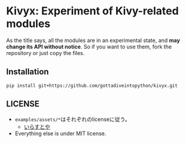 # Kivyx: Experiment of Kivy-related modules

As the title says, all the modules are in an experimental state, and **may change its API without notice**.
So if you want to use them, fork the repository or just copy the files.

## Installation

```
pip install git+https://github.com/gottadiveintopython/kivyx.git
```

## LICENSE

- `examples/assets/*`はそれぞれのlicenseに従う。
  - [いらすとや](https://www.irasutoya.com/)
- Everything else is under MIT license.

<!--
## List of Components

### [AnalogClock](https://github.com/gottadiveintopython/kivyx.uix.analogclock)

A lightweight analog clock made with one widget.

### [AspectRatio](https://github.com/gottadiveintopython/kivyx.uix.aspectratio)

Inspired by Flutter's [AspectRatio](https://www.youtube.com/watch?v=XcnP3_mO_Ms).

### [BgmPlayer](https://github.com/gottadiveintopython/kivyx.utils.bgmplayer)

Fades in/out the volume.
Resumes from the last position.

### [BoxLayout](https://github.com/gottadiveintopython/kivyx.uix.boxlayout)

Has more orientations than the official one.

### [Drawer](https://github.com/gottadiveintopython/kivyx.uix.drawer)

Multiple drawers on the screen.

### ~~[FontFinder](https://github.com/gottadiveintopython/kivyx.utils.fontfinder)~~

This repository was archived in favor of https://github.com/gottadiveintopython/i18n

### [FontsizeAdjustmentBehavior](https://github.com/gottadiveintopython/kivyx.uix.behavior.fontsizeadjustment)

Automatically adjusts `font_size` of Label.

### [Magnet](https://github.com/gottadiveintopython/kivyx.uix.magnet)

Inspired by [garden.magnet](https://github.com/kivy-garden/garden.magnet).

### [SpinnerLikeBehavior](https://github.com/gottadiveintopython/kivyx.uix.behavior.spinner)

Flexibler than the official Spinner.

### [TablikeLooksBehavior](https://github.com/gottadiveintopython/kivyx.uix.behavior.tablikelooks)

Bored with `kivy.uix.tabbedpanel`'s design?
-->

